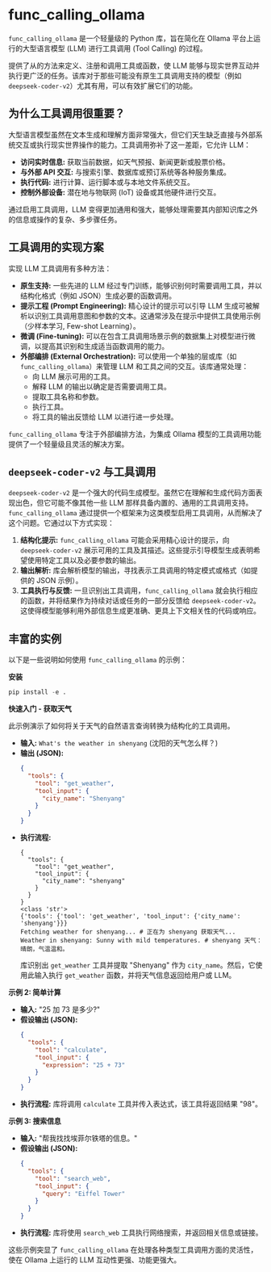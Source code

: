 

# func_calling_ollama

`func_calling_ollama` 是一个轻量级的 Python 库，旨在简化在 Ollama 平台上运行的大型语言模型 (LLM) 进行工具调用 (Tool Calling) 的过程。

提供了从的方法来定义、注册和调用工具或函数，使 LLM 能够与现实世界互动并执行更广泛的任务。该库对于那些可能没有原生工具调用支持的模型（例如 `deepseek-coder-v2`）尤其有用，可以有效扩展它们的功能。



## 为什么工具调用很重要？

大型语言模型虽然在文本生成和理解方面非常强大，但它们天生缺乏直接与外部系统交互或执行现实世界操作的能力。工具调用弥补了这一差距，它允许 LLM：

* **访问实时信息:** 获取当前数据，如天气预报、新闻更新或股票价格。
* **与外部 API 交互:** 与搜索引擎、数据库或预订系统等各种服务集成。
* **执行代码:** 进行计算、运行脚本或与本地文件系统交互。
* **控制外部设备:** 潜在地与物联网 (IoT) 设备或其他硬件进行交互。

通过启用工具调用，LLM 变得更加通用和强大，能够处理需要其内部知识库之外的信息或操作的复杂、多步骤任务。

## 工具调用的实现方案

实现 LLM 工具调用有多种方法：

* **原生支持:** 一些先进的 LLM 经过专门训练，能够识别何时需要调用工具，并以结构化格式（例如 JSON）生成必要的函数调用。
* **提示工程 (Prompt Engineering):** 精心设计的提示可以引导 LLM 生成可被解析以识别工具调用意图和参数的文本。这通常涉及在提示中提供工具使用示例（少样本学习, Few-shot Learning）。
* **微调 (Fine-tuning):** 可以在包含工具调用场景示例的数据集上对模型进行微调，以提高其识别和生成适当函数调用的能力。
* **外部编排 (External Orchestration):** 可以使用一个单独的层或库（如 `func_calling_ollama`）来管理 LLM 和工具之间的交互。该库通常处理：
    * 向 LLM 展示可用的工具。
    * 解释 LLM 的输出以确定是否需要调用工具。
    * 提取工具名称和参数。
    * 执行工具。
    * 将工具的输出反馈给 LLM 以进行进一步处理。

`func_calling_ollama` 专注于外部编排方法，为集成 Ollama 模型的工具调用功能提供了一个轻量级且灵活的解决方案。

## `deepseek-coder-v2` 与工具调用

`deepseek-coder-v2` 是一个强大的代码生成模型。虽然它在理解和生成代码方面表现出色，但它可能不像其他一些 LLM 那样具备内置的、通用的工具调用支持。`func_calling_ollama` 通过提供一个框架来为这类模型启用工具调用，从而解决了这个问题。它通过以下方式实现：

1.  **结构化提示:** `func_calling_ollama` 可能会采用精心设计的提示，向 `deepseek-coder-v2` 展示可用的工具及其描述。这些提示引导模型生成表明希望使用特定工具以及必要参数的输出。
2.  **输出解析:** 库会解析模型的输出，寻找表示工具调用的特定模式或格式（如提供的 JSON 示例）。
3.  **工具执行与反馈:** 一旦识别出工具调用，`func_calling_ollama` 就会执行相应的函数，并将结果作为持续对话或任务的一部分反馈给 `deepseek-coder-v2`。这使得模型能够利用外部信息生成更准确、更具上下文相关性的代码或响应。

## 丰富的实例

以下是一些说明如何使用 `func_calling_ollama` 的示例：

**安装**

```python
pip install -e .
```

**快速入门 - 获取天气**

此示例演示了如何将关于天气的自然语言查询转换为结构化的工具调用。

* **输入:** `What's the weather in shenyang` (沈阳的天气怎么样？)
* **输出 (JSON):**
    ```json
    {
      "tools": {
        "tool": "get_weather",
        "tool_input": {
          "city_name": "Shenyang"
        }
      }
    }
    ```
* **执行流程:**
    ```shell
    {
      "tools": {
        "tool": "get_weather",
        "tool_input": {
          "city_name": "shenyang"
        }
      }
    }
    <class 'str'>
    {'tools': {'tool': 'get_weather', 'tool_input': {'city_name': 'shenyang'}}}
    Fetching weather for shenyang... # 正在为 shenyang 获取天气...
    Weather in shenyang: Sunny with mild temperatures. # shenyang 天气：晴朗，气温温和。
    ```
    库识别出 `get_weather` 工具并提取 "Shenyang" 作为 `city_name`。然后，它使用此输入执行 `get_weather` 函数，并将天气信息返回给用户或 LLM。

**示例 2: 简单计算**

* **输入:** "25 加 73 是多少?"
* **假设输出 (JSON):**
    ```json
    {
      "tools": {
        "tool": "calculate",
        "tool_input": {
          "expression": "25 + 73"
        }
      }
    }
    ```
* **执行流程:** 库将调用 `calculate` 工具并传入表达式，该工具将返回结果 "98"。

**示例 3: 搜索信息**

* **输入:** "帮我找找埃菲尔铁塔的信息。"
* **假设输出 (JSON):**
    ```json
    {
      "tools": {
        "tool": "search_web",
        "tool_input": {
          "query": "Eiffel Tower"
        }
      }
    }
    ```
* **执行流程:** 库将使用 `search_web` 工具执行网络搜索，并返回相关信息或链接。

这些示例突显了 `func_calling_ollama` 在处理各种类型工具调用方面的灵活性，使在 Ollama 上运行的 LLM 互动性更强、功能更强大。